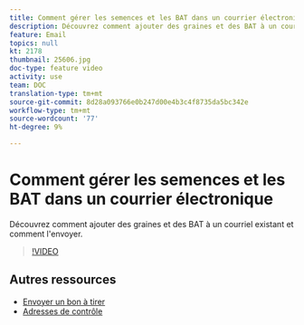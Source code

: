 ```yaml
---
title: Comment gérer les semences et les BAT dans un courrier électronique
description: Découvrez comment ajouter des graines et des BAT à un courriel existant et comment l'envoyer.
feature: Email
topics: null
kt: 2178
thumbnail: 25606.jpg
doc-type: feature video
activity: use
team: DOC
translation-type: tm+mt
source-git-commit: 8d28a093766e0b247d00e4b3c4f8735da5bc342e
workflow-type: tm+mt
source-wordcount: '77'
ht-degree: 9%

---
```



# Comment gérer les semences et les BAT dans un courrier électronique

Découvrez comment ajouter des graines et des BAT à un courriel existant et comment l&#39;envoyer.

>[!VIDEO](https://video.tv.adobe.com/v/25606?quality=12)

## Autres ressources

- [Envoyer un bon à tirer](https://docs.adobe.com/content/help/en/campaign-classic/using/transactional-messaging/message-templates/sending-a-proof.html)
- [Adresses de contrôle](https://docs.adobe.com/content/help/en/campaign-classic/using/configuring-campaign-classic/use-a-custom-recipient-table/seed-addresses.html)